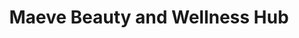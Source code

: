 ---
title: "Maeve Beauty and Wellness Hub"
url: /cubao-quezon-city/maeve-beauty-and-wellness-hub/
shop: Kosmetik
---